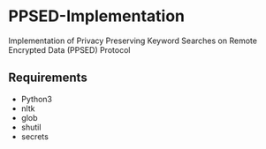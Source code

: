 # PPSED-Implementation

Implementation of Privacy Preserving Keyword Searches on Remote Encrypted Data (PPSED) Protocol

## Requirements

- Python3
- nltk
- glob
- shutil
- secrets

